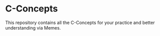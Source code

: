 # C-Concepts
This repository contains all the C-Concepts for your practice and better understanding via Memes.
